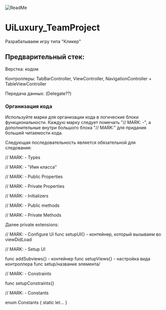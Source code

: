![ReadMe](https://github.com/yur4kur/UiLuxury_TeamProject/assets/105720427/bdd4f6f9-1c41-4ac7-911b-2ade2c57ce53)

# UiLuxury_TeamProject
Разрабатываем игру типа "Кликер"
## Предварительный стек:
Верстка: кодом

Контроллеры: TabBarController, ViewController, NavigationController + TableViewController

Передача данных: (Delegate??)

### Организация кода

Используйте марки для организации кода в логические блоки функциональности. Каждую марку следует помечать "// MARK: -", 
а дополнительные внутри большого блока "// MARK:" для придания большей читаемости кода.

Следующая последовательность является обязательной для следования:

// MARK: - Types

// MARK: - "Имя класса"

// MARK: - Public Properties

// MARK: - Private Properties

// MARK: - Initializers

// MARK: - Public methods

// MARK: - Private Methods

Далее private extensions:

// MARK: - Configure UI
  func setupUI{} - контейнер, который вызываем во viewDidLoad
  
// MARK: - Setup UI
  
  func addSubviews{} - контейнер
  func setupViews{} - настройка вида контроллера
  func setup/название элемента/
  
// MARK: - Constraints
  
  func setupConstraints{}

// MARK: - Constants
  
  enum Constants {
    static let... 
    }
  
